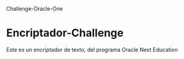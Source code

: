 Challenge-Oracle-One
# Encriptador-Challenge
Este es un encriptador de texto, del programa Oracle Next Education
